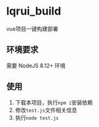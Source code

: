 # lqrui_build
vue项目一键构建部署

## 环境要求
需要 NodeJS 8.12+ 环境

## 使用
1. 下载本项目，执行`npm i`安装依赖
2. 修改`test.js`文件相关信息
3. 执行`node test.js`